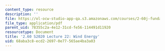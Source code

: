 ```yaml
---
content_type: resource
description: ''
file: https://ol-ocw-studio-app-qa.s3.amazonaws.com/courses/2-60j-fundamentals-of-advanced-energy-conversion-spring-2020/68aba3c8ecd226970e77565ae4ba3a03_MIT2_60s20_lec22.pdf
file_type: application/pdf
parent_uid: 78355c2a-4e12-31cd-fe56-114491d11920
resourcetype: Document
title: '2.60 S2020 Lecture 22: Wind Energy'
uid: 68aba3c8-ecd2-2697-0e77-565ae4ba3a03
---
```

